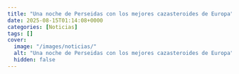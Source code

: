 ```yaml
---
title: "Una noche de Perseidas con los mejores cazasteroides de Europa"
date: 2025-08-15T01:14:08+0000
categories: [Noticias]
tags: []
cover:
  image: "/images/noticias/"
  alt: "Una noche de Perseidas con los mejores cazasteroides de Europa"
  hidden: false
---
```



